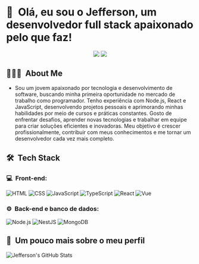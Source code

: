 <h1>👋 &nbsp;Olá, eu sou o Jefferson, um desenvolvedor full stack apaixonado pelo que faz!</h1>
<p align="center">
<a href="https://www.linkedin.com/in/jefferson-pereira-20789125b/"><img src="https://img.shields.io/badge/-Jefferson%20Pereira%20Vieira-0077B5?style=flat-square&logo=Linkedin&logoColor=white"/></a>
<a href="mailto:jeffds126@gmail.com"><img src="https://img.shields.io/badge/-jeffds126@gmail.com-D14836?style=flat-square&logo=Gmail&logoColor=white"/></a>

</p>

<h2> 👨🏻‍💻 &nbsp;About Me </h2>

- Sou um jovem apaixonado por tecnologia e desenvolvimento de software, buscando minha primeira oportunidade no mercado de trabalho como programador. Tenho experiência com Node.js, React e JavaScript, desenvolvendo projetos pessoais e aprimorando minhas habilidades por meio de cursos e práticas constantes. Gosto de enfrentar desafios, aprender novas tecnologias e trabalhar em equipe para criar soluções eficientes e inovadoras. Meu objetivo é crescer profissionalmente, contribuir com meus conhecimentos e me tornar um desenvolvedor cada vez mais completo.

<h2> 🛠 &nbsp;Tech Stack</h2>
<h3>💻 &nbsp;Front-end:</h3>

![HTML](https://img.shields.io/badge/-HTML-333333?style=flat&logo=HTML5)
![CSS](https://img.shields.io/badge/-CSS-333333?style=flat&logo=CSS3&logoColor=1572B6)
![JavaScript](https://img.shields.io/badge/-JavaScript-333333?style=flat&logo=javascript)
![TypeScript](https://img.shields.io/badge/-TypeScript-333333?style=flat&logo=typescript&logoColor=2D79C7)
![React](https://img.shields.io/badge/-React-333333?style=flat&logo=react)
![Vue](https://img.shields.io/badge/-Vue-333333?style=flat&logo=vue.js)

<h3>⚙️ &nbsp;Back-end e banco de dados:</h3>

![Node.js](https://img.shields.io/badge/-Node.js-333333?style=flat&logo=node.js)
![NestJS](https://img.shields.io/badge/-NestJS-333333?style=flat&logo=nestjs&logoColor=E535AB)
![MongoDB](https://img.shields.io/badge/-MongoDB-333333?style=flat&logo=mongodb)

<h2>🚀 &nbsp;Um pouco mais sobre o meu perfil</h2>

![Jefferson's GitHub Stats](https://github-readme-stats.vercel.app/api?username=JeffersonPereiraV&show_icons=true&theme=dracula)
